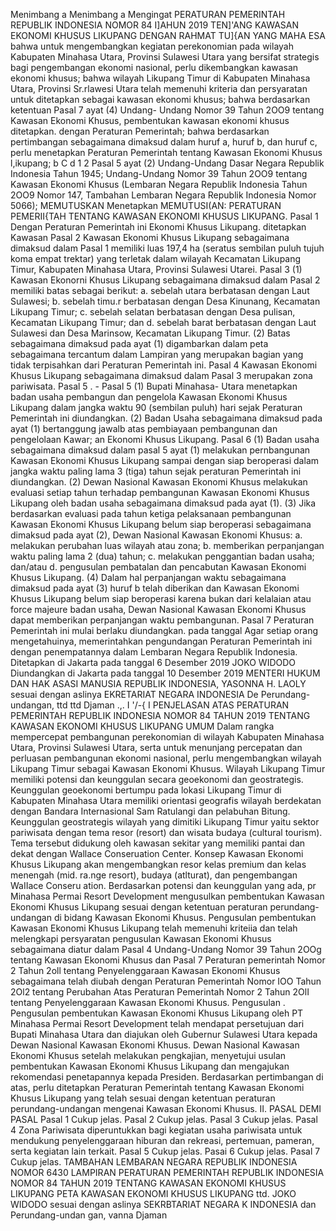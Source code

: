  Menimbang a Menimbang a Mengingat PERATURAN PEMERINTAH REPUBLIK INDONESIA NOMOR 84 I]AHUN 2019 TEN]'ANG KAWASAN EKONOMI KHUSUS LIKUPANG DENGAN RAHMAT TU]{AN YANG MAHA ESA bahwa untuk mengembangkan kegiatan perekonomian pada wilayah Kabupaten Minahasa Utara, Provinsi Sulawesi Utara yang bersifat strategis bagi pengembangan ekonomi nasional, perlu dikembangkan kawasan ekonomi khusus; bahwa wilayah Likupang Timur di Kabupaten Minahasa Utara, Provinsi Sr.rlawesi Utara telah memenuhi kriteria dan persyaratan untuk ditetapkan sebagai kawasan ekonomi khusus; bahwa berdasarkan ketentuan Pasal 7 ayat (4) Undang- Undang Nomor 39 Tahun 2OO9 tentang Kawasan Ekonomi Khusus, pembentukan kawasan ekonomi khusus ditetapkan. dengan Peraturan Pemerintah; bahwa berdasarkan pertimbangan sebagaimana dimaksud dalam huruf a, huruf b, dan huruf c, perlu menetapkan Peraturan Pemerintah tentang Kawasan Ekonomi Khusus l,ikupang; b C d 1 2 Pasal 5 ayat (2) Undang-Undang Dasar Negara Republik Indonesia Tahun 1945; Undang-Undang Nomor 39 Tahun 2OO9 tentang Kawasan Ekonomi Khusus (Lembaran Negara Republik Indonesia Tahun 2OO9 Nomor 147, Tambahan Lembaran Negara Republik Indonesia Nomor 5066); MEMUTUSKAN Menetapkan MEMUTUSI(AN: PERATURAN PEMERII\{TAH TENTANG KAWASAN EKONOMI KHUSUS LIKUPANG.
Pasal 1
Dengan Peraturan Pemerintah ini Ekonomi Khusus Likupang. ditetapkan Kawasan
Pasal 2
Kawasan Ekonomi Khusus Likupang sebagaimana dimaksud dalam Pasal 1 memiliki luas 197,4 ha (seratus sembilan puluh tujuh koma empat trektar) yang terletak dalam wilayah Kecamatan Likupang Timur, Kabupaten Minahasa Utara, Provinsi Sulawesi Utarei.
Pasal 3
(1) Kawasan Ekonorni Khusus Likupang sebagaimana dimaksud dalam Pasal 2 memiliki batas sebagai berikut:
a. sebelah utara berbatasan dengan Laut Sulawesi;
b. sebelah timu.r berbatasan dengan Desa Kinunang, Kecamatan Likupang Timur;
c. sebelah selatan berbatasan dengan Desa pulisan, Kecamatan Likupang Timur; dan
d. sebelah barat berbatasan dengan Laut Sulawesi dan Desa Marinsow, Kecamatan Likupang Timur. (2) Batas sebagaimana dimaksud pada ayat (1) digambarkan dalam peta sebagaimana tercantum dalam Lampiran yang merupakan bagian yang tidak terpisahkan dari Peraturan Pemerintah ini.
Pasal 4
Kawasan Ekonomi Khusus Likupang sebagaimana dimaksud dalam Pasal 3 merupakan zona pariwisata. Pasal 5 . -
Pasal 5
(1) Bupati Minahasa- Utara menetapkan badan usaha pembangun dan pengelola Kawasan Ekonomi Khusus Likupang dalam jangka waktu 90 (sembilan puluh) hari sejak Peraturan Pemerintah ini diundangkan. (2) Badan Usaha sebagaimana dimaksud pada ayat (1) bertanggung jawalb atas pembiayaan pembangunan dan pengelolaan Kawar; an Ekonomi Khusus Likupang.
Pasal 6
(1) Badan usaha sebagaimana dimaksud dalam pasal 5 ayat (1) melakukan pernbangunan Kawasan Ekonomi Khusus Likupang sampai dengan siap beroperasi dalam jangka waktu paling lama 3 (tiga) tahun sejak peraturan Pemerintah ini diundangkan. (2) Dewan Nasional Kawasan Ekonomi Khusus melakukan evaluasi setiap tahun terhadap pembangunan Kawasan Ekonomi Khusus Likupang oleh badan usaha sebagaimana dimaksud pada ayat (1). (3) Jika berdasarkan evaluasi pada tahun ketiga pelaksanaan pembangunan Kawasan Ekonomi Khusus Likupang belum siap beroperasi sebagaimana dimaksud pada ayat (2), Dewan Nasional Kawasan Ekonomi Khusus:
a. melakukan perubahan luas wilayah atau zona;
b. memberikan perpanjangan waktu paling lama 2 (dua) tahun;
c. melakukan penggantian badan usaha; dan/atau
d. pengusulan pembatalan dan pencabutan Kawasan Ekonomi Khusus Likupang. (4) Dalam hal perpanjangan waktu sebagaimana dimaksud pada ayat (3) huruf b telah diberikan dan Kawasan Ekonomi Khusus Likupang belum siap beroperasi karena bukan dari kelalaian atau force majeure badan usaha, Dewan Nasional Kawasan Ekonomi Khusus dapat memberikan perpanjangan waktu pembangunan.
Pasal 7
Peraturan Pemerintah ini mulai berlaku diundangkan. pada tanggal
Agar setiap orang mengetahuinya, memerintahkan pengundangan Peraturan Pemerintah ini dengan penempatannya dalam Lembaran Negara Republik Indonesia. Ditetapkan di Jakarta pada tanggal 6 Desember 2019 JOKO WIDODO Diundangkan di Jakarta pada tanggal 10 Desember 2019 MENTERI HUKUM DAN HAK ASASI MANUSIA REPUBLIK INDONESIA, YASONNA H. LAOLY sesuai dengan aslinya EKRETARIAT NEGARA INDONESIA De Perundang-undangan, ttd ttd Djaman .,. I '/-{ I PENJELASAN ATAS PERATURAN PEMERINTAH REPUBLIK INDONESIA NOMOR 84 TAHUN 2019 TENTANG KAWASAN EKONOMI KHUSUS LIKUPANG UMUM Dalam rangka mempercepat pembangunan perekonomian di wilayah Kabupaten Minahasa Utara, Provinsi Sulawesi Utara, serta untuk menunjang percepatan dan perluasan pembangunan ekonomi nasional, perlu mengembangkan wilayah Likupang Timur sebagai Kawasan Ekonomi Khusus. Wilayah Likupang Timur memiliki potensi dan keunggulan secara geoekonomi dan geostrategis. Keunggulan geoekonomi bertumpu pada lokasi Likupang Timur di Kabupaten Minahasa Utara memiliki orientasi geografis wilayah berdekatan dengan Bandara Internasional Sam Ratulangi dan pelabuhan Bitung. Keunggulan geostrategis wilayah yang dimitiki Likupang Timur yaitu sektor pariwisata dengan tema resor (resort) dan wisata budaya (cultural tourism). Tema tersebut didukung oleh kawasan sekitar yang memiliki pantai dan dekat dengan Wallace Conseruation Center. Konsep Kawasan Ekonomi Khusus Likupang akan mengembangkan resor kelas premium dan kelas menengah (mid. ra.nge resort), budaya (atlturat), dan pengembangan WaIIace Conseru ation. Berdasarkan potensi dan keunggulan yang ada, pr Minahasa Permai Resort Development mengusulkan pembentukan Kawasan Ekonomi Khusus Likupang sesuai dengan ketentuan peraturan perundang- undangan di bidang Kawasan Ekonomi Khusus. Pengusulan pembentukan Kawasan Ekonomi Khusus Likupang telah memenuhi kriteiia dan telah melengkapi persyaratan pengusulan Kawasan Ekonomi Khusus sebagaimana diatur dalam Pasal 4 Undang-Undang Nomor 39 Tahun 2OOg tentang Kawasan Ekonomi Khusus dan Pasal 7 Peraturan pemerintah Nomor 2 Tahun 2oll tentang Penyelenggaraan Kawasan Ekonomi Khusus sebagaimana telah diubah dengan Peraturan Pemerintah Nomor IOO Tahun 2Ol2 tentang Perubahan Atas Peraturan Pemerintah Nomor 2 Tahun 2OlI tentang Penyelenggaraan Kawasan Ekonomi Khusus. Pengusulan . Pengusulan pembentukan Kawasan Ekonomi Khusus Likupang oleh PT Minahasa Permai Resort Development telah mendapat persetujuan dari Bupati Minahasa Utara dan diajukan oleh Gubernur Sulawesi Utara kepada Dewan Nasional Kawasan Ekonomi Khusus. Dewan Nasional Kawasan Ekonomi Khusus setelah melakukan pengkajian, menyetujui usulan pembentukan Kawasan Ekonomi Khusus Likupang dan mengajukan rekomendasi penetapannya kepada Presiden. Berdasarkan pertimbangan di atas, perlu ditetapkan Peraturan Pemerintah tentang Kawasan Ekonomi Khusus Likupang yang telah sesuai dengan ketentuan peraturan perundang-undangan mengenai Kawasan Ekonomi Khusus. II. PASAL DEMI PASAL
Pasal 1
Cukup jelas.
Pasal 2
Cukup jelas.
Pasal 3
Cukup jelas. Pasal 4 Zona Pariwisata diperuntukkan bagi kegiatan usaha pariwisata untuk mendukung penyelenggaraan hiburan dan rekreasi, pertemuan, pameran, serta kegiatan lain terkait.
Pasal 5
Cukup jelas. Pasai 6 Cukup jelas.
Pasal 7
Cukup jelas. TAMBAHAN LEMBARAN NEGARA REPUBLIK INDONESIA NOMOR 6430 LAMPIRAN PERATURAN PEMERINTAH REPUBLIK INDONESIA NOMOR 84 TAHUN 2019 TENTANG KAWASAN EKONOMI KHUSUS LIKUPANG PETA KAWASAN EKONOMI KHUSUS LIKUPANG ttd. JOKO WIDODO sesuai dengan aslinya SEKRBTARIAT NEGARA K INDONESIA dan Perundang-undan gan, vanna Djaman